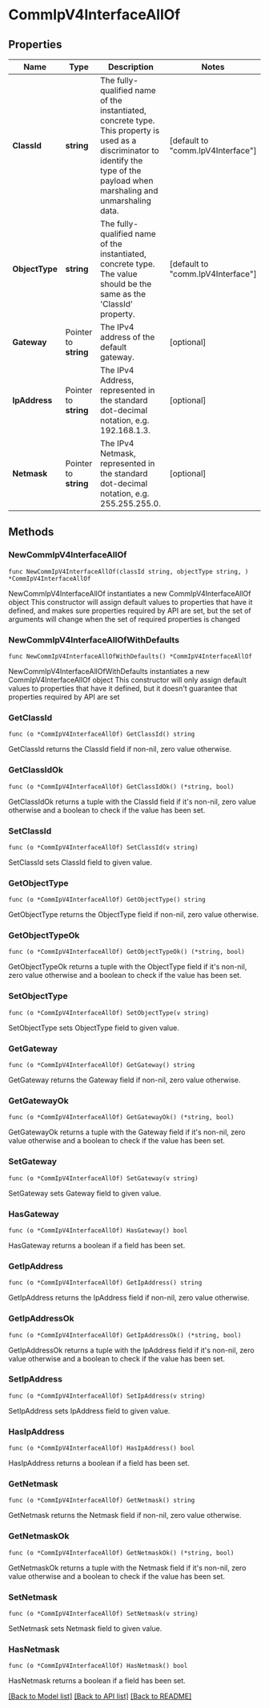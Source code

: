 # CommIpV4InterfaceAllOf

## Properties

Name | Type | Description | Notes
------------ | ------------- | ------------- | -------------
**ClassId** | **string** | The fully-qualified name of the instantiated, concrete type. This property is used as a discriminator to identify the type of the payload when marshaling and unmarshaling data. | [default to "comm.IpV4Interface"]
**ObjectType** | **string** | The fully-qualified name of the instantiated, concrete type. The value should be the same as the &#39;ClassId&#39; property. | [default to "comm.IpV4Interface"]
**Gateway** | Pointer to **string** | The IPv4 address of the default gateway. | [optional] 
**IpAddress** | Pointer to **string** | The IPv4 Address, represented in the standard dot-decimal notation, e.g. 192.168.1.3. | [optional] 
**Netmask** | Pointer to **string** | The IPv4 Netmask, represented in the standard dot-decimal notation, e.g. 255.255.255.0. | [optional] 

## Methods

### NewCommIpV4InterfaceAllOf

`func NewCommIpV4InterfaceAllOf(classId string, objectType string, ) *CommIpV4InterfaceAllOf`

NewCommIpV4InterfaceAllOf instantiates a new CommIpV4InterfaceAllOf object
This constructor will assign default values to properties that have it defined,
and makes sure properties required by API are set, but the set of arguments
will change when the set of required properties is changed

### NewCommIpV4InterfaceAllOfWithDefaults

`func NewCommIpV4InterfaceAllOfWithDefaults() *CommIpV4InterfaceAllOf`

NewCommIpV4InterfaceAllOfWithDefaults instantiates a new CommIpV4InterfaceAllOf object
This constructor will only assign default values to properties that have it defined,
but it doesn't guarantee that properties required by API are set

### GetClassId

`func (o *CommIpV4InterfaceAllOf) GetClassId() string`

GetClassId returns the ClassId field if non-nil, zero value otherwise.

### GetClassIdOk

`func (o *CommIpV4InterfaceAllOf) GetClassIdOk() (*string, bool)`

GetClassIdOk returns a tuple with the ClassId field if it's non-nil, zero value otherwise
and a boolean to check if the value has been set.

### SetClassId

`func (o *CommIpV4InterfaceAllOf) SetClassId(v string)`

SetClassId sets ClassId field to given value.


### GetObjectType

`func (o *CommIpV4InterfaceAllOf) GetObjectType() string`

GetObjectType returns the ObjectType field if non-nil, zero value otherwise.

### GetObjectTypeOk

`func (o *CommIpV4InterfaceAllOf) GetObjectTypeOk() (*string, bool)`

GetObjectTypeOk returns a tuple with the ObjectType field if it's non-nil, zero value otherwise
and a boolean to check if the value has been set.

### SetObjectType

`func (o *CommIpV4InterfaceAllOf) SetObjectType(v string)`

SetObjectType sets ObjectType field to given value.


### GetGateway

`func (o *CommIpV4InterfaceAllOf) GetGateway() string`

GetGateway returns the Gateway field if non-nil, zero value otherwise.

### GetGatewayOk

`func (o *CommIpV4InterfaceAllOf) GetGatewayOk() (*string, bool)`

GetGatewayOk returns a tuple with the Gateway field if it's non-nil, zero value otherwise
and a boolean to check if the value has been set.

### SetGateway

`func (o *CommIpV4InterfaceAllOf) SetGateway(v string)`

SetGateway sets Gateway field to given value.

### HasGateway

`func (o *CommIpV4InterfaceAllOf) HasGateway() bool`

HasGateway returns a boolean if a field has been set.

### GetIpAddress

`func (o *CommIpV4InterfaceAllOf) GetIpAddress() string`

GetIpAddress returns the IpAddress field if non-nil, zero value otherwise.

### GetIpAddressOk

`func (o *CommIpV4InterfaceAllOf) GetIpAddressOk() (*string, bool)`

GetIpAddressOk returns a tuple with the IpAddress field if it's non-nil, zero value otherwise
and a boolean to check if the value has been set.

### SetIpAddress

`func (o *CommIpV4InterfaceAllOf) SetIpAddress(v string)`

SetIpAddress sets IpAddress field to given value.

### HasIpAddress

`func (o *CommIpV4InterfaceAllOf) HasIpAddress() bool`

HasIpAddress returns a boolean if a field has been set.

### GetNetmask

`func (o *CommIpV4InterfaceAllOf) GetNetmask() string`

GetNetmask returns the Netmask field if non-nil, zero value otherwise.

### GetNetmaskOk

`func (o *CommIpV4InterfaceAllOf) GetNetmaskOk() (*string, bool)`

GetNetmaskOk returns a tuple with the Netmask field if it's non-nil, zero value otherwise
and a boolean to check if the value has been set.

### SetNetmask

`func (o *CommIpV4InterfaceAllOf) SetNetmask(v string)`

SetNetmask sets Netmask field to given value.

### HasNetmask

`func (o *CommIpV4InterfaceAllOf) HasNetmask() bool`

HasNetmask returns a boolean if a field has been set.


[[Back to Model list]](../README.md#documentation-for-models) [[Back to API list]](../README.md#documentation-for-api-endpoints) [[Back to README]](../README.md)


